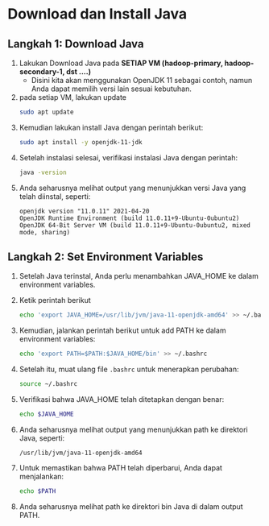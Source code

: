# **Download dan Install Java**

## **Langkah 1: Download Java**

1. Lakukan Download Java pada **SETIAP VM (hadoop-primary, hadoop-secondary-1, dst ....)**
   - Disini kita akan menggunakan OpenJDK 11 sebagai contoh, namun Anda dapat memilih versi lain sesuai kebutuhan.
2. pada setiap VM, lakukan update
   ```bash
   sudo apt update
   ```
3. Kemudian lakukan install Java dengan perintah berikut:
   ```bash
   sudo apt install -y openjdk-11-jdk
   ```
4. Setelah instalasi selesai, verifikasi instalasi Java dengan perintah:
   ```bash
   java -version
   ```
5. Anda seharusnya melihat output yang menunjukkan versi Java yang telah diinstal, seperti:
   ```
   openjdk version "11.0.11" 2021-04-20
   OpenJDK Runtime Environment (build 11.0.11+9-Ubuntu-0ubuntu2)
   OpenJDK 64-Bit Server VM (build 11.0.11+9-Ubuntu-0ubuntu2, mixed mode, sharing)
   ```

## **Langkah 2: Set Environment Variables**

1. Setelah Java terinstal, Anda perlu menambahkan JAVA_HOME ke dalam environment variables.
2. Ketik perintah berikut
   ```bash
   echo 'export JAVA_HOME=/usr/lib/jvm/java-11-openjdk-amd64' >> ~/.bashrc
   ```
3. Kemudian, jalankan perintah berikut untuk add PATH ke dalam environment variables:
   ```bash
   echo 'export PATH=$PATH:$JAVA_HOME/bin' >> ~/.bashrc
   ```
4. Setelah itu, muat ulang file `.bashrc` untuk menerapkan perubahan:

   ```bash
   source ~/.bashrc
   ```

5. Verifikasi bahwa JAVA_HOME telah ditetapkan dengan benar:
   ```bash
   echo $JAVA_HOME
   ```
6. Anda seharusnya melihat output yang menunjukkan path ke direktori Java, seperti:
   ```
   /usr/lib/jvm/java-11-openjdk-amd64
   ```
7. Untuk memastikan bahwa PATH telah diperbarui, Anda dapat menjalankan:
   ```bash
   echo $PATH
   ```
8. Anda seharusnya melihat path ke direktori bin Java di dalam output PATH.
